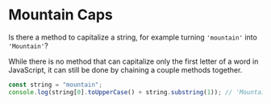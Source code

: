 # Mountain Caps

Is there a method to capitalize a string, for example turning `'mountain'` into `'Mountain'`?

While there is no method that can capitalize only the first letter of a word in JavaScript, it can still be done by chaining a couple methods together.

```javascript
const string = "mountain";
console.log(string[0].toUpperCase() + string.substring(1)); // 'Mountain'
```
